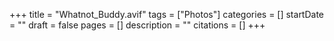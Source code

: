 +++
title = "Whatnot_Buddy.avif"
tags = ["Photos"]
categories = []
startDate = ""
draft = false
pages = []
description = ""
citations = []
+++
